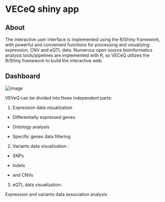 # VECeQ shiny app

## About
The interactive user interface is implemented using the R/Shiny framework, with powerful and convenient functions for processing and visualizing expression, CNV and eQTL data. 
Numerous open source bioinformatics analysis tools/pipelines are implemented with R, so VECeQ utilizes the R/Shiny framework to build the interactive web. 
 
## Dashboard

![image](https://user-images.githubusercontent.com/73958439/189546760-3478a498-7759-444f-a365-00a5d4b26444.png)

VEVeQ can be divided into three independent parts:

1) Expression data visualization

- Differentially expressed genes

- Ontology analysis

- Specific genes data filtering

2) Variants data visualization :

- SNPs

- Indels

- and CNVs

3) eQTL data visualization: 

Expression and variants data association analysis



